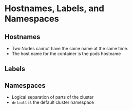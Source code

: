 # Hostnames, Labels, and Namespaces

## Hostnames
- Two Nodes cannot have the same name at the same time. 
- The host name for the container is the pods hostname

## Labels


## Namespaces
- Logical separation of parts of the cluster
- ```default``` is the default cluster namespace
